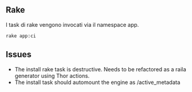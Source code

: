 ## Rake
I task di rake vengono invocati via il namespace app.

    rake app:ci

## Issues
* The install rake task is destructive. Needs to be refactored as a raila generator using Thor actions.
* The install task should automount the engine as /active_metadata


